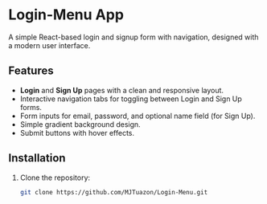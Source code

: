 # Login-Menu App

A simple React-based login and signup form with navigation, designed with a modern user interface.

## Features
- **Login** and **Sign Up** pages with a clean and responsive layout.
- Interactive navigation tabs for toggling between Login and Sign Up forms.
- Form inputs for email, password, and optional name field (for Sign Up).
- Simple gradient background design.
- Submit buttons with hover effects.

## Installation

1. Clone the repository:
   ```bash
   git clone https://github.com/MJTuazon/Login-Menu.git
